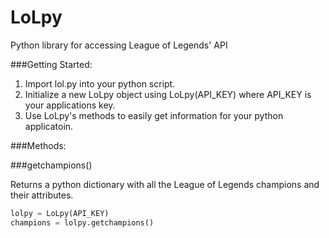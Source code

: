LoLpy
=====

Python library for accessing League of Legends' API

###Getting Started:

1. Import lol.py into your python script.
2. Initialize a new LoLpy object using LoLpy(API_KEY) where API_KEY is your applications key.
3. Use LoLpy's methods to easily get information for your python applicatoin.

###Methods:

###getchampions()

Returns a python dictionary with all the League of Legends champions and their attributes.
```python
lolpy = LoLpy(API_KEY)
champions = lolpy.getchampions()
```
